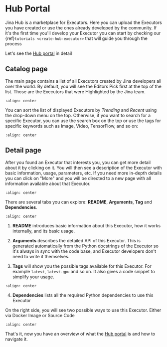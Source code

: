 # Hub Portal

Jina Hub is a marketplace for Executors. Here you can upload the Executors you have created or use the ones already developed by the community. If it's the first time you'll develop your Executor you can start by checking our {ref}`tutorials <create-hub-executor>` that will guide you through the process
 
Let's see the [Hub portal](https://hub.jina.ai) in detail

## Catalog page

The main page contains a list of all Executors created by Jina developers all over the world. By default, you will see the Editors Pick first at the top of the list. Those are the Executors that were Highlighted by the Jina team. 

```{figure} ../../../.github/hub-website-list.png
:align: center
```

You can sort the list of displayed Executors by *Trending* and *Recent* using the drop-down menu on the top. Otherwise, if you want to search for a specific Executor, you can use the search box on the top or use the tags for specific keywords such as Image, Video, TensorFlow, and so on:

```{figure} ../../../.github/hub-website-search-2.png
:align: center
```

## Detail page

After you found an Executor that interests you, you can get more detail about it by clicking on it. You will then see a description of the Executor with basic information, usage, parameters, etc. If you need more in-depth details you can click on "More" and you will be directed to a new page with all information available about that Executor. 

```{figure} ../../../.github/hub-website-detail.png
:align: center
```

There are several tabs you can explore: **README**, **Arguments**, **Tag** and **Dependencies**.

```{figure} ../../../.github/hub-website-detail-arguments.png
:align: center
```

1. **README** introduces basic information about this Executor, how it works internally, and its basic usage.

2. **Arguments** describes the detailed API of this Executor. This is generated automatically from the Python docstrings of the Executor so it's always in sync with the code base, and Executor developers don't need to write it themselves.

3. **Tags** will show you the possible tags available for this Executor. For example `latest`, `latest-gpu` and so on. It also gives a code snippet to simplify your usage.

```{figure} ../../../.github/hub-website-detail-tag.png
:align: center
```

4. **Dependencies** lists all the required Python dependencies to use this Executor

On the right side, you will see two possible ways to use this Executor. Either via Docker Image or Source Code

```{figure} ../../../.github/hub-website-usage.png
:align: center
```

That's it, now you have an overview of what the [Hub portal](https://hub.jina.ai) is and how to navigate it. 